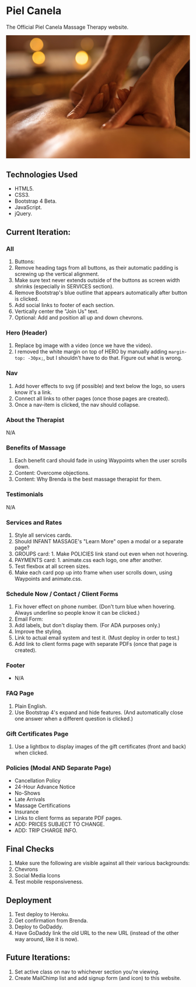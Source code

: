 # Piel Canela

The Official Piel Canela Massage Therapy website.

![Piel Canela Massage Therapy](https://github.com/toddcf/pielcanela/blob/master/assets/img/hands-large.jpg "Piel Canela Massage Therapy")

## Technologies Used

- HTML5.
- CSS3.
- Bootstrap 4 Beta.
- JavaScript.
- jQuery.

## Current Iteration:

### All

1. Buttons:
  1. Remove heading tags from all buttons, as their automatic padding is screwing up the vertical alignment.
  2. Make sure text never extends outside of the buttons as screen width shrinks (especially in SERVICES section).
  3. Remove Bootstrap's blue outline that appears automatically after button is clicked.
2. Add social links to footer of each section.
  1. Vertically center the "Join Us" text.
3. Optional: Add and position all up and down chevrons.

### Hero (Header)

1. Replace bg image with a video (once we have the video).
2. I removed the white margin on top of HERO by manually adding `margin-top: -30px;`, but I shouldn't have to do that. Figure out what is wrong.

### Nav

1. Add hover effects to svg (if possible) and text below the logo, so users know it's a link.
2. Connect all links to other pages (once those pages are created).
3. Once a nav-item is clicked, the nav should collapse.

### About the Therapist

N/A

### Benefits of Massage

1. Each benefit card should fade in using Waypoints when the user scrolls down.
2. Content: Overcome objections.
3. Content: Why Brenda is the best massage therapist for them.

### Testimonials

N/A

### Services and Rates

1. Style all services cards.
  1. Should INFANT MASSAGE's "Learn More" open a modal or a separate page?
  2. GROUPS card:
    1. Make POLICIES link stand out even when not hovering.
  3. PAYMENTS card:
    1. animate.css each logo, one after another.
  4. Test flexbox at all screen sizes.
  5. Make each card pop up into frame when user scrolls down, using Waypoints and animate.css.


### Schedule Now / Contact / Client Forms

1. Fix hover effect on phone number. (Don't turn blue when hovering. Always underline so people know it can be clicked.)
2. Email Form:
  1. Add labels, but don't display them. (For ADA purposes only.)
  2. Improve the styling.
  3. Link to actual email system and test it. (Must deploy in order to test.)
3. Add link to client forms page with separate PDFs (once that page is created).

### Footer

- N/A

### FAQ Page

1. Plain English.
2. Use Bootstrap 4's expand and hide features. (And automatically close one answer when a different question is clicked.)

### Gift Certificates Page

1. Use a lightbox to display images of the gift certificates (front and back) when clicked.

### Policies (Modal AND Separate Page)
  
- Cancellation Policy
- 24-Hour Advance Notice
- No-Shows
- Late Arrivals
- Massage Certifications
- Insurance
- Links to client forms as separate PDF pages.
- ADD: PRICES SUBJECT TO CHANGE.
- ADD: TRIP CHARGE INFO.

## Final Checks

1. Make sure the following are visible against all their various backgrounds:
  1. Chevrons
  2. Social Media Icons
2. Test mobile responsiveness.

## Deployment

1. Test deploy to Heroku.
2. Get confirmation from Brenda.
3. Deploy to GoDaddy.
4. Have GoDaddy link the old URL to the new URL (instead of the other way around, like it is now).

## Future Iterations:

1. Set active class on nav to whichever section you're viewing.
2. Create MailChimp list and add signup form (and icon) to this website.